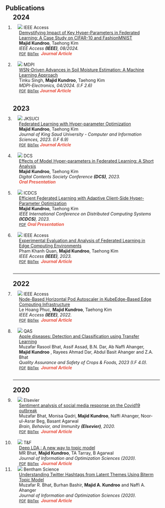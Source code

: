 <h2 id="publications" style="margin: 2px 0px -15px;">Publications</h2>

<div class="publications">

<ol class="bibliography">
<h2 id="" style="margin: 20px 0px 10px;">2024</h2>
<li>
<div class="pub-row">
  <div class="col-sm-3 abbr" style="position: relative;padding-right: 15px;padding-left: 15px;">
    <img src="assets/img/hp_impact_access.png" class="teaser img-fluid z-depth-1">
    <abbr class="badge">IEEE Access</abbr>
  </div>
  <div class="col-sm-9" style="position: relative;padding-right: 15px;padding-left: 20px;">
    <div class="title"><a href="https://doi.org/10.1109/ACCESS.2024.3450894">Demystifying Impact of Key Hyper-Parameters in Federated Learning: A Case Study on CIFAR-10 and FashionMNIST</a></div>
    <div class="author"> <strong>Majid Kundroo</strong>, Taehong Kim</div>
    <div class="periodical"><em>IEEE Access <strong>(IEEE)</strong>, 08/2024.</em></div>
    <div class="links">
      <a href="https://ieeexplore.ieee.org/document/10654271" class="btn btn-sm z-depth-0" role="button" target="_blank" style="font-size:12px;">PDF</a>
      <!-- <a href="#" class="btn btn-sm z-depth-0" role="button" target="_blank" style="font-size:12px;">Code</a> -->
      <!-- <a href="https://class-il.mpi-inf.mpg.de/mnemonics/" class="btn btn-sm z-depth-0" role="button" target="_blank" style="font-size:12px;">Project Page</a> -->
      <a href="./assets/bibtex/hp_impact_access.bib" class="btn btn-sm z-depth-0" role="button" target="_blank" style="font-size:12px;">BibTex</a>
      <strong><i style="color:#e74d3c"> &nbsp;Journal Article</i></strong>
    </div>
  </div>
</div>

</li>
<br>

<li>
    <div class="pub-row">
      <div class="col-sm-3 abbr" style="position: relative;padding-right: 15px;padding-left: 15px;">
        <img src="assets/img/wsn.png" class="teaser img-fluid z-depth-1">
        <abbr class="badge">MDPI</abbr>
      </div>
      <div class="col-sm-9" style="position: relative;padding-right: 15px;padding-left: 20px;">
        <div class="title"><a href="https://doi.org/10.3390/electronics13081590">WSN-Driven Advances in Soil Moisture Estimation: A Machine Learning Approach</a></div>
        <div class="author">Tinku Singh, <strong>Majid Kundroo</strong>, Taehong Kim</div>
        <div class="periodical"><em>MDPI-Electronics, 04/2024. (I.F 2.6)</em></div>
        <div class="links">
          <a href="https://doi.org/10.3390/electronics13081590" class="btn btn-sm z-depth-0" role="button" target="_blank" style="font-size:12px;">PDF</a>
          <!-- <a href="#" class="btn btn-sm z-depth-0" role="button" target="_blank" style="font-size:12px;">Code</a> -->
          <!-- <a href="https://class-il.mpi-inf.mpg.de/mnemonics/" class="btn btn-sm z-depth-0" role="button" target="_blank" style="font-size:12px;">Project Page</a> -->
          <a href="./assets/bibtex/wsn.bib" class="btn btn-sm z-depth-0" role="button" target="_blank" style="font-size:12px;">BibTex</a>
          <strong><i style="color:#e74d3c">Journal Article</i></strong>
        </div>
      </div>
    </div>
    </li>
    <br>
<h2 id="" style="margin: 20px 0px 10px;">2023</h2>
<li>
    <div class="pub-row">
      <div class="col-sm-3 abbr" style="position: relative;padding-right: 15px;padding-left: 15px;">
        <img src="assets/img/fedhpo.png" class="teaser img-fluid z-depth-1">
        <abbr class="badge">JKSUCI</abbr>
      </div>
      <div class="col-sm-9" style="position: relative;padding-right: 15px;padding-left: 20px;">
        <div class="title"><a href="https://doi.org/10.1016/j.jksuci.2023.101740">Federated Learning with Hyper-parameter Optimization</a></div>
        <div class="author"><strong>Majid Kundroo</strong>, Taehong Kim</div>
        <div class="periodical"><em>Journal of King Saud University - Computer and Information Sciences, 2023. (I.F 6.9)</em></div>
        <div class="links">
          <a href="https://doi.org/10.1016/j.jksuci.2023.101740" class="btn btn-sm z-depth-0" role="button" target="_blank" style="font-size:12px;">PDF</a>
          <!-- <a href="#" class="btn btn-sm z-depth-0" role="button" target="_blank" style="font-size:12px;">Code</a> -->
          <!-- <a href="https://class-il.mpi-inf.mpg.de/mnemonics/" class="btn btn-sm z-depth-0" role="button" target="_blank" style="font-size:12px;">Project Page</a> -->
          <a href="./assets/bibtex/fedhpo.bib" class="btn btn-sm z-depth-0" role="button" target="_blank" style="font-size:12px;">BibTex</a>
          <strong><i style="color:#e74d3c">Journal Article</i></strong>
        </div>
      </div>
    </div>
    </li>
    <br>

<li>
    <div class="pub-row">
      <div class="col-sm-3 abbr" style="position: relative;padding-right: 15px;padding-left: 15px;">
        <img src="assets/img/dcs-23.png" class="teaser img-fluid z-depth-1">
        <abbr class="badge">DCS</abbr>
      </div>
      <div class="col-sm-9" style="position: relative;padding-right: 15px;padding-left: 20px;">
        <div class="title"><a href="{{ site.dcs-23 }}">Effects of Model Hyper-parameters in Federated Learning: A Short Analysis</a></div>
        <div class="author"><strong>Majid Kundroo</strong>, Taehong Kim</div>
        <div class="periodical"><em>Digital Contents Society Conference <strong>(DCS)</strong>, 2023.</em></div>
        <div class="links">
          <!-- <a href="#" class="btn btn-sm z-depth-0" role="button" target="_blank" style="font-size:12px;">PDF</a> -->
          <!-- <a href="#" class="btn btn-sm z-depth-0" role="button" target="_blank" style="font-size:12px;">Code</a> -->
          <!-- <a href="https://class-il.mpi-inf.mpg.de/mnemonics/" class="btn btn-sm z-depth-0" role="button" target="_blank" style="font-size:12px;">Project Page</a> -->
          <!-- <a href="" class="btn btn-sm z-depth-0" role="button" target="_blank" style="font-size:12px;">BibTex</a> -->
          <strong><i style="color:#e74d3c">Oral Presentation</i></strong>
        </div>
      </div>
    </div>
    </li>
    <br>

<li>
<div class="pub-row">
  <div class="col-sm-3 abbr" style="position: relative;padding-right: 15px;padding-left: 15px;">
    <img src="assets/img/icdcs-23.png" class="teaser img-fluid z-depth-1">
    <abbr class="badge">ICDCS</abbr>
  </div>
  <div class="col-sm-9" style="position: relative;padding-right: 15px;padding-left: 20px;">
    <div class="title"><a href="https://doi.org/10.1109/ICDCS57875.2023.00103">Efficient Federated Learning with Adaptive Client-Side Hyper-Parameter Optimization</a></div>
    <div class="author"><strong>Majid Kundroo</strong>, Taehong Kim</div>
    <div class="periodical"><em>IEEE International Conference on Distributed Computing Systems <strong>(ICDCS)</strong>, 2023.</em></div>
    <div class="links">
      <a href="https://doi.org/10.1109/ICDCS57875.2023.00103" class="btn btn-sm z-depth-0" role="button" target="_blank" style="font-size:12px;">PDF</a>
      <!-- <a href="#" class="btn btn-sm z-depth-0" role="button" target="_blank" style="font-size:12px;">Code</a> -->
      <!-- <a href="https://class-il.mpi-inf.mpg.de/mnemonics/" class="btn btn-sm z-depth-0" role="button" target="_blank" style="font-size:12px;">Project Page</a> -->
      <!-- <a href="" class="btn btn-sm z-depth-0" role="button" target="_blank" style="font-size:12px;">BibTex</a> -->
      <strong><i style="color:#e74d3c">Oral Presentation</i></strong>
    </div>
  </div>
</div>
</li>
<br>



<li>
<div class="pub-row">
  <div class="col-sm-3 abbr" style="position: relative;padding-right: 15px;padding-left: 15px;">
    <img src="assets/img/access-1.jpg" class="teaser img-fluid z-depth-1">
    <abbr class="badge">IEEE Access</abbr>
  </div>
  <div class="col-sm-9" style="position: relative;padding-right: 15px;padding-left: 20px;">
    <div class="title"><a href="https://doi.org/10.1109/ACCESS.2023.3262945">Experimental Evaluation and Analysis of Federated Learning in Edge Computing Environments</a></div>
    <div class="author">Pham Khanh Quan, <strong>Majid Kundroo</strong>, Taehong Kim</div>
    <div class="periodical"><em>IEEE Access <strong>(IEEE)</strong>, 2023.</em></div>
    <div class="links">
      <a href="https://ieeexplore.ieee.org/document/10086519" class="btn btn-sm z-depth-0" role="button" target="_blank" style="font-size:12px;">PDF</a>
      <!-- <a href="#" class="btn btn-sm z-depth-0" role="button" target="_blank" style="font-size:12px;">Code</a> -->
      <!-- <a href="https://class-il.mpi-inf.mpg.de/mnemonics/" class="btn btn-sm z-depth-0" role="button" target="_blank" style="font-size:12px;">Project Page</a> -->
      <a href="./assets/bibtex/fl_quan.bib" class="btn btn-sm z-depth-0" role="button" target="_blank" style="font-size:12px;">BibTex</a>
      <strong><i style="color:#e74d3c"> &nbsp;Journal Article</i></strong>
    </div>
  </div>
</div>

</li>
<br>
<hr>
<h2 id="year" style="margin: 20px 0px 10px;">2022</h2>
<li>
<div class="pub-row">

  <div class="col-sm-3 abbr" style="position: relative;padding-right: 15px;padding-left: 15px;">
    <img src="assets/img/nhpa.png" class="teaser img-fluid z-depth-1">
    <abbr class="badge">IEEE Access</abbr>
  </div>

  <div class="col-sm-9" style="position: relative;padding-right: 15px;padding-left: 20px;">
    <div class="title"><a href="https://doi.org/10.1109/access.2022.3232131">Node-Based Horizontal Pod Autoscaler in KubeEdge-Based Edge Computing Infrastructure</a></div>
    <div class="author">Le Hoang Phuc, <strong>Majid Kundroo</strong>, Taehong Kim</div>
    <div class="periodical"><em>IEEE Access <strong>(IEEE)</strong>, 2022.</em></div>
    <div class="links">
      <a href="https://ieeexplore.ieee.org/document/9999239" class="btn btn-sm z-depth-0" role="button" target="_blank" style="font-size:12px;">PDF</a>
      <!-- <a href="#" class="btn btn-sm z-depth-0" role="button" target="_blank" style="font-size:12px;">Code</a> -->
      <!-- <a href="https://class-il.mpi-inf.mpg.de/mnemonics/" class="btn btn-sm z-depth-0" role="button" target="_blank" style="font-size:12px;">Project Page</a> -->
      <a href="./assets/bibtex/nhpa.bib" class="btn btn-sm z-depth-0" role="button" target="_blank" style="font-size:12px;">BibTex</a>
      <strong><i style="color:#e74d3c"> &nbsp;Journal Article</i></strong>
    </div>
  </div>
</div>

</li>
<br>
<li>
  <div class="pub-row">
    <div class="col-sm-3 abbr" style="position: relative;padding-right: 15px;padding-left: 15px;">
      <img src="assets/img/addr-overview.png" class="teaser img-fluid z-depth-1">
      <abbr class="badge">QAS</abbr>
    </div>
    <div class="col-sm-9" style="position: relative;padding-right: 15px;padding-left: 20px;">
      <div class="title"><a href="https://doi.org/10.15586/qas.v15iSP1.1167">Apple diseases: Detection and Classification using Transfer Learning</a></div>
      <div class="author">Muzafar Rasool Bhat, Assif Assad, B.N. Dar, Ab Naffi Ahanger, <strong>Majid Kundroo</strong> , Rayees Ahmad Dar,
        Abdul Basit Ahanger and Z.A. Bhat</div>
      <div class="periodical"><em>Quality Assurance and Safety of Crops & Foods, 2023 (I.F 4.0).</em></div>
      <div class="links">
        <a href="https://doi.org/10.15586/qas.v15iSP1.1167" class="btn btn-sm z-depth-0" role="button" target="_blank" style="font-size:12px;">PDF</a>
        <!-- <a href="#" class="btn btn-sm z-depth-0" role="button" target="_blank" style="font-size:12px;">Code</a> -->
        <!-- <a href="https://class-il.mpi-inf.mpg.de/mnemonics/" class="btn btn-sm z-depth-0" role="button" target="_blank" style="font-size:12px;">Project Page</a> -->
        <a href="./assets/bibtex/addr.bib" class="btn btn-sm z-depth-0" role="button" target="_blank" style="font-size:12px;">BibTex</a>
        <strong><i style="color:#e74d3c"> &nbsp;Journal Article</i></strong>
      </div>
    </div>
  </div>
  </li>  

<br>
<hr>
<h2 id="year" style="margin: 20px 0px 10px;">2020</h2>
<li>
<div class="pub-row">

  <div class="col-sm-3 abbr" style="position: relative;padding-right: 15px;padding-left: 15px;">
    <img src="assets/img/sentiment_bbij.png" class="teaser img-fluid z-depth-1">
    <abbr class="badge">Elsevier</abbr>
  </div>

  <div class="col-sm-9" style="position: relative;padding-right: 15px;padding-left: 20px;">
    <div class="title"><a href="https://doi.org/10.1016/j.bbi.2020.05.006">Sentiment analysis of social media response on the Covid19 outbreak</a></div>
    <div class="author">Muzafar Bhat, Monisa Qadri, <strong>Majid Kundroo</strong>, Naffi Ahanger, Noor-ul-Asrar Beg, Basant Agarwal</div>
    <div class="periodical"><em>Brain, Behavior, and Immunity <strong>(Elsevier)</strong>, 2020.</em></div>
    <div class="links">
      <a href="https://doi.org/10.1016/j.bbi.2020.05.006" class="btn btn-sm z-depth-0" role="button" target="_blank" style="font-size:12px;">PDF</a>
      <!-- <a href="#" class="btn btn-sm z-depth-0" role="button" target="_blank" style="font-size:12px;">Code</a> -->
      <!-- <a href="https://class-il.mpi-inf.mpg.de/mnemonics/" class="btn btn-sm z-depth-0" role="button" target="_blank" style="font-size:12px;">Project Page</a> -->
      <a href="./assets/bibtex/bhat2020.bib" class="btn btn-sm z-depth-0" role="button" target="_blank" style="font-size:12px;">BibTex</a>
      <strong><i style="color:#e74d3c"> &nbsp;Journal Article</i></strong>
    </div>
  </div>
</div>

</li>
<br>
<li>
  <div class="pub-row">
    <div class="col-sm-3 abbr" style="position: relative;padding-right: 15px;padding-left: 15px;">
      <img src="assets/img/deeplda.png" class="teaser img-fluid z-depth-1">
      <abbr class="badge">T&F</abbr>
    </div>
    <div class="col-sm-9" style="position: relative;padding-right: 15px;padding-left: 20px;">
      <div class="title"><a href="https://doi.org/10.1080/02522667.2019.1616911">Deep LDA : A new way to topic model</a></div>
      <div class="author">MR Bhat, <strong>Majid Kundroo</strong>, TA Tarray, B Agarwal</div>
      <div class="periodical"><em>Journal of Information and Optimization Sciences  (2020).</em></div>
      <div class="links">
        <a href="https://doi.org/10.1080/02522667.2019.1616911" class="btn btn-sm z-depth-0" role="button" target="_blank" style="font-size:12px;">PDF</a>
        <!-- <a href="#" class="btn btn-sm z-depth-0" role="button" target="_blank" style="font-size:12px;">Code</a> -->
        <!-- <a href="https://class-il.mpi-inf.mpg.de/mnemonics/" class="btn btn-sm z-depth-0" role="button" target="_blank" style="font-size:12px;">Project Page</a> -->
        <a href="./assets/bibtex/deeplda_2020.bib" class="btn btn-sm z-depth-0" role="button" target="_blank" style="font-size:12px;">BibTex</a>
        <strong><i style="color:#e74d3c"> &nbsp;Journal Article</i></strong>
      </div>
    </div>
  </div>
  </li>  

  <li>
  <div class="pub-row">
    <div class="col-sm-3 abbr" style="position: relative;padding-right: 15px;padding-left: 15px;">
      <img src="assets/img/btm_overview.jpg" class="teaser img-fluid z-depth-1">
      <abbr class="badge">Bentham Science</abbr>
    </div>
    <div class="col-sm-9" style="position: relative;padding-right: 15px;padding-left: 20px;">
      <div class="title"><a href="https://doi.org/10.2174/1872212113666190328183517">Understanding Twitter Hashtags from Latent Themes Using Biterm Topic Model</a></div>
      <div class="author">Muzafar R. Bhat, Burhan Bashir, <strong>Majid A. Kundroo</strong> and Naffi A. Ahanger</div>
      <div class="periodical"><em>Journal of Information and Optimization Sciences  (2020).</em></div>
      <div class="links">
        <a href="https://doi.org/10.2174/1872212113666190328183517" class="btn btn-sm z-depth-0" role="button" target="_blank" style="font-size:12px;">PDF</a>
        <!-- <a href="#" class="btn btn-sm z-depth-0" role="button" target="_blank" style="font-size:12px;">Code</a> -->
        <!-- <a href="https://class-il.mpi-inf.mpg.de/mnemonics/" class="btn btn-sm z-depth-0" role="button" target="_blank" style="font-size:12px;">Project Page</a> -->
        <a href="./assets/bibtex/btm.bib" class="btn btn-sm z-depth-0" role="button" target="_blank" style="font-size:12px;">BibTex</a>
        <strong><i style="color:#e74d3c"> &nbsp;Journal Article</i></strong>
      </div>
    </div>
  </div>
  </li>  

</ol>

</div>

